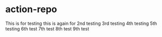 # action-repo


This is for testing
this is again for 2nd testing
3rd testing
4th testing
5th testing
6th test
7th test
8th test
9th test
